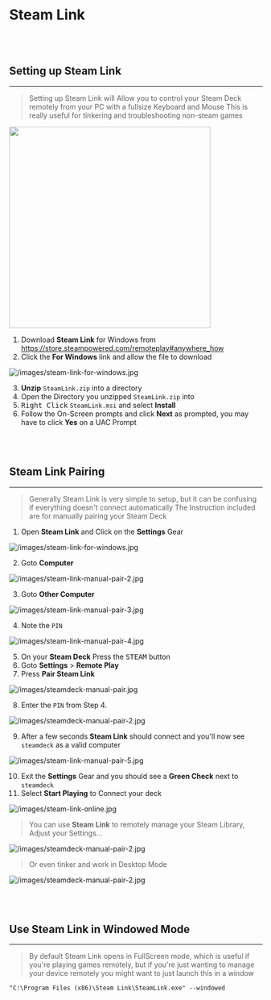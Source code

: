 # Steam Link 

<!-- ANCHOR BLOCK: needs to be 2 BR above the actual header due to GitHubs frame -->
<a name="setting-up-steamlink-anchor"></a>
<BR><BR>

## Setting up Steam Link
---

> Setting up Steam Link will Allow you to control your Steam Deck remotely from your PC with a fullsize Keyboard and Mouse
> This is really useful for tinkering and troubleshooting non-steam games

<img src="/images/steam-link-example.jpg" height="400">

<!-- ![/images/steam-link-example.jpg](/images/steam-link-example.jpg|width=100) -->

1. Download **Steam Link** for Windows from https://store.steampowered.com/remoteplay#anywhere_how
2. Click the **For Windows** link and allow the file to download

![/images/steam-link-for-windows.jpg](/images/steam-link-for-windows.jpg)

3. **Unzip** `SteamLink.zip` into a directory
4. Open the Directory you unzipped `SteamLink.zip` into
5. <kbd>Right Click</kbd> `SteamLink.msi` and select **Install**
6. Follow the On-Screen prompts and click **Next** as prompted, you may have to click **Yes** on a UAC Prompt

<!-- ANCHOR BLOCK: needs to be 2 BR above the actual header due to GitHubs frame -->
<a name="steamlink-pairing"></a>
<BR><BR>

## Steam Link Pairing
---

> Generally Steam Link is very simple to setup, but it can be confusing if everything doesn't connect automatically
> The Instruction included are for manually pairing your Steam Deck

1. Open **Steam Link** and Click on the **Settings** Gear

![/images/steam-link-for-windows.jpg](/images/steam-link-manual-pair-1.jpg)

2. Goto **Computer**

![/images/steam-link-manual-pair-2.jpg](/images/steam-link-manual-pair-2.jpg)

3. Goto **Other Computer**

![/images/steam-link-manual-pair-3.jpg](/images/steam-link-manual-pair-3.jpg)

4. Note the `PIN` 

![/images/steam-link-manual-pair-4.jpg](/images/steam-link-manual-pair-4.jpg)

5. On your **Steam Deck** Press the <kbd>STEAM</kbd> button
6. Goto **Settings** > **Remote Play**
7. Press **Pair Steam Link**

![/images/steamdeck-manual-pair.jpg](/images/steamdeck-manual-pair.jpg)

8. Enter the `PIN` from Step 4.

![/images/steamdeck-manual-pair-2.jpg](/images/steamdeck-manual-pair-2.jpg)

9. After a few seconds **Steam Link** should connect and you'll now see `steamdeck` as a valid computer

![/images/steam-link-manual-pair-5.jpg](/images/steam-link-manual-pair-5.jpg)

10. Exit the **Settings** Gear and you should see a **Green Check** next to `steamdeck`
11. Select **Start Playing** to Connect your deck

![/images/steam-link-online.jpg](/images/steam-link-online.jpg)

> You can use **Steam Link** to remotely manage your Steam Library, Adjust your Settings...

![/images/steamdeck-manual-pair-2.jpg](/images/steam-link-home.jpg)

> Or even tinker and work in Desktop Mode

![/images/steamdeck-manual-pair-2.jpg](/images/steam-link-desktop.jpg)

<!-- ANCHOR BLOCK: needs to be 2 BR above the actual header due to GitHubs frame -->
<a name="steamlink-windowed-mode-anchor"></a>
<BR><BR>

## Use Steam Link in Windowed Mode
---

> By default Steam Link opens in FullScreen mode, which is useful if you're playing games remotely, but if you're just wanting to manage your device remotely you might want to just launch this in a window

```
"C:\Program Files (x86)\Steam Link\SteamLink.exe" --windowed
```